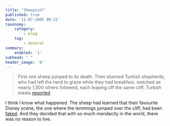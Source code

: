 ```yaml
---
title: 'Sheepish?'
published: true
date: '11-07-2005 09:15'
taxonomy:
    category:
        - blog
    tag:
        - General
summary:
    enabled: '1'
subhead: " "
header_image: '0'
--- 
```


> First one sheep jumped to its death. Then stunned Turkish shepherds, who had left the herd to graze while they had breakfast, watched as nearly 1,500 others followed, each leaping off the same cliff, Turkish media [reported](http://asbarez.com/52403/450-sheep-jump-to-their-deaths-in-turkey/).

I think I know what happened. The sheep had learned that their favourite Disney scene, the one where the lemmings jumped over the cliff, had been [faked](https://web.archive.org/web/20050413062919/http://www.disinfo.com:80/site/displayarticle974.html). And they decided that with so much mendacity in the world, there was no reason to live.
